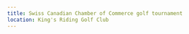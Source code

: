 ```yaml
---
title: Swiss Canadian Chamber of Commerce golf tournament
location: King's Riding Golf Club
---
```

